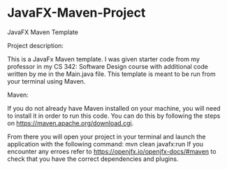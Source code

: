 # JavaFX-Maven-Project
JavaFX Maven Template

Project description:

This is a JavaFx Maven template. I was given starter code from my professor in my CS 342: Software Design course with additional code written by me in the Main.java file. This template is meant to be run from your terminal using Maven. 

Maven:

If you do not already have Maven installed on your machine, you will need to install it in order to run this code. You can do this by following the steps on https://maven.apache.org/download.cgi. 

From there you will open your project in your terminal and launch the application with the following command: mvn clean javafx:run
If you encounter any erroes refer to https://openjfx.io/openjfx-docs/#maven to check that you have the correct dependencies and plugins. 
